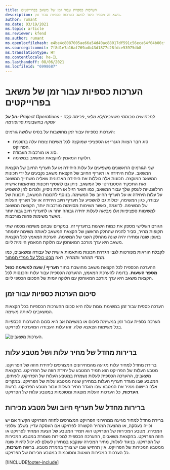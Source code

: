```yaml
---
title: הערכות כספיות עבור זמן של משאב בפרוייקטים
description: נושא זה מסביר כיצד לחשב הערכות כספיות עבור זמן.
author: rumant
ms.date: 03/19/2021
ms.topic: article
ms.reviewer: kfend
ms.author: rumant
ms.openlocfilehash: e4be4c8087005ae66a54d40ac88017df591c56eca64f04b00cf34b0e5a8a09ce
ms.sourcegitcommit: 7f8d1e7a16af769adb43d1877c28fdce53975db8
ms.translationtype: HT
ms.contentlocale: he-IL
ms.lasthandoff: 08/06/2021
ms.locfileid: "6998687"
---
```

# <a name="financial-estimates-for-resource-time-on-projects"></a>הערכות כספיות עבור זמן של משאב בפרוייקטים

_**חל על:** Project Operations לתרחישים מבוססי משאבים/לא מלאי, פריסה קלה - עסקה בחשבונית פרופורמה_

הערכות כספיות עבור זמן מחושבות על בסיס שלושה גורמים: 

- סוג חבר הצוות הגנרי או הספציפי שמוקצה לכל משימת צומת עלה בתוכנית הפרויקט. 
- סוג או מורכבות העבודה.
- חלוקת המאמץ להקצאת המשאב במשימה. 

שני הגורמים הראשונים משפיעים על עלות היחידה או על תעריף החיוב של הקצאת המשאב. עלות היחידה או תעריף החיוב של הקצאת משאב נקבעים על ידי תכונות המשאב המוקצה. תכונות אלה כוללות את היחידה הארגונית שאליה משתייך המשאב ואת התפקיד הסטנדרטי של המשאב. ניתן גם להוסיף תכונות מותאמות אישית הרלוונטיות לעסק שלך עבור המשאב, כמו תואר רגיל או רמת ניסיון, ולגרום להן להשפיע על עלות היחידה או על תעריף החיוב של המשימה.
בנוסף לתכונות המשאב, תכונות של עבודה, כגון המשימה, יכולות גם להשפיע על תעריף חיוב היחידה או על תעריף העלות של המשימה. לדוגמה, כאשר משימות מסוימות מורכבות יותר, הקצאת המשאב למשימות ספציפיות אלו מביאה לעלות יחידה גבוהה יותר או לתעריף חיוב גבוה יותר מאשר משימות פחות מורכבות.   

הגורם השלישי מספק את כמות השעות בתעריף זה. במקרים שבהם משימה מכסה שתי תקופות מחיר, סביר להניח שהחלק הראשון של הקצאת המשאב לאותה משימה יתומחר באופן שונה ומחירו יהיה שונה מהחלק השני של המשימה. הערכת המאמץ לכל הקצאת משאב היא ערך מורכב המאוחסן עם חלוקת המאמץ היומית ליום.

לקבלת הוראות מפורטות לגבי הגדרת תכונות מותאמות אישית של עבודה ומשאבים, כמו ממדי תמחור ותמחיר, ראה [‏‫מבט כולל על ממדי תמחור‬](../pricing-costing/pricing-dimensions-overview.md).

ההערכה הכספית לכל הקצאת משאב מחושבת בתור **תעריף / שעה למשימה כפול מספר השעות.**  בדומה להערכת המאמץ, ההערכה הכספית עבור עלות והכנסות לכל הקצאת משאב היא ערך מורכב המאוחסן עם חלוקה יומית של הסכום הכספי ליום. 

## <a name="summarizing-financial-estimates-for-time"></a>סיכום הערכות כספיות עבור זמן
הערכה כספית עבור זמן במשימת צומת עלה היא סכום ההערכות הכספיות בכל הקצאות המשאבים לאותה משימה.

הערכה כספית עבור זמן במשימת סיכום או במשימת אב היא סכום ההערכות הכספיות בכל משימות הצאצא שלה. זהו עלות העבודה המוערכת לפרויקט. 

![הערכות משאבים.](./media/navigation12.png)

## <a name="default-cost-price-and-cost-currency"></a>ברירות מחדל של מחיר עלות ושל מטבע עלות

ברירת מחדל למחיר עלות מגיעה מהמחירונים המצורפים ליחידת חוזה של הפרויקט. מטבע העלות של הפרויקט הוא תמיד המטבע של יחידת חוזה של הפרויקט. בהקצאת משאבים, ההערכה הכספית לעלות נשמרת במטבע העלות של הפרויקט. לעיתים, המטבע שבו מוגדר תעריף העלות במחירון שונה ממטבע עלות של הפרויקט. במקרים אלה היישום ממיר את המטבע שבו מוגדר מחיר העלות עבור מטבע הפרויקט. ברשת **הערכות**, כל הערכות העלות מוצגות ומסוכמות במטבע עלות של הפרויקט. 

## <a name="default-bill-rate-and-sales-currency"></a>ברירות מחדל של תעריף חיוב ושל מטבע מכירות

ברירת מחדל למחיר מגיעה ממחירוני הפרויקט המצורפים לחוזה הפרויקט הקשור אם יש זכייה בעסקה, או מהצעת המחיר הקשורה לפרויקט אם העסקה עדיין בשלב שלפני המכירה. מטבע המכירות של הפרויקט הוא תמיד המטבע של הצעת המחיר לפרויקט או חוזה הפרויקט. בהקצאת משאבים, ההערכה הכספית למכירות נשמרת במטבע המכירות של הפרויקט. בניגוד לעלות, מחיר המכירה שנקבע במחירון לעולם לא יכול להיות שונה ממטבע המכירות של הפרויקט. אין תרחיש שבו יש צורך בהמרת מטבע. ברשת **הערכות**, כל הערכות המכירות מוצגות ומסוכמות במטבע מכירות של הפרויקט. 

[!INCLUDE[footer-include](../includes/footer-banner.md)]
